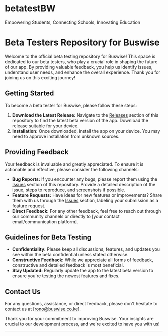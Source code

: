 # betatestBW
Empowering Students, Connecting Schools, Innovating Education

# Beta Testers Repository for Buswise

Welcome to the official beta testing repository for Buswise! This space is dedicated to our beta testers, who play a crucial role in shaping the future of our app. By providing valuable feedback, you help us identify issues, understand user needs, and enhance the overall experience. Thank you for joining us on this exciting journey!

## Getting Started

To become a beta tester for Buswise, please follow these steps:

1. **Download the Latest Release:** Navigate to the [Releases](https://github.com/Rono0365/betatestBW/releases) section of this repository to find the latest beta version of the app. Download the release suitable for your device.
2. **Installation:** Once downloaded, install the app on your device. You may need to approve installation from unknown sources.


## Providing Feedback

Your feedback is invaluable and greatly appreciated. To ensure it is actionable and effective, please consider the following channels:

- **Bug Reports:** If you encounter any bugs, please report them using the [Issues](https://github.com/Rono0365/betatestBW/issues) section of this repository. Provide a detailed description of the issue, steps to reproduce, and screenshots if possible.
- **Feature Requests:** Have ideas for new features or improvements? Share them with us through the [Issues](https://github.com/Rono0365/betatestBW/issues) section, labeling your submission as a feature request.
- **Direct Feedback:** For any other feedback, feel free to reach out through our community channels or directly to [your contact email/communication platform].

## Guidelines for Beta Testing

- **Confidentiality:** Please keep all discussions, features, and updates you see within the beta confidential unless stated otherwise.
- **Constructive Feedback:** While we appreciate all forms of feedback, constructive and detailed feedback is most beneficial.
- **Stay Updated:** Regularly update the app to the latest beta version to ensure you're testing the newest features and fixes.



## Contact Us

For any questions, assistance, or direct feedback, please don't hesitate to contact us at [rono@buswise.co.ke].

Thank you for your commitment to improving Buswise. Your insights are crucial to our development process, and we're excited to have you with us!

---
